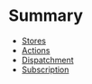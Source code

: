 # Summary

* [Stores](docs/stores.md)
* [Actions](docs/actions.md)
* [Dispatchment](docs/dispatchment.md)
* [Subscription](docs/subscription.md)

